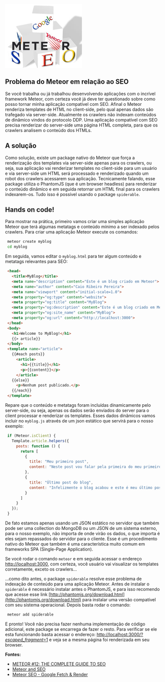 ![Meteor e SEO](/images/meteor-seo.jpg "Meteor e SEO")

## Problema do Meteor em relação ao SEO

Se você trabalha ou já trabalhou desenvolvendo aplicações com o incrível framework Meteor, com certeza você já deve ter questionado sobre como posso tornar minha aplicação compatível com SEO. Afinal o Meteor renderiza templates de HTML no client-side, pelo qual apenas dados são trafegado via server-side. Atualmente os crawlers não indexam conteúdos de dinâmico vindos do protocolo DDP. Uma aplicação compatível com SEO precisa renderizar do server-side uma página HTML completa, para que os crawlers analisem o conteúdo dos HTMLs.

## A solução

Como solução, existe um package nativo do Meteor que força a renderização dos templates via server-side apenas para os crawlers, ou seja, sua aplicação vai renderizar templates no client-side para um usuário e via server-side um HTML será processado e renderizado quando um robot dos crawlers acessarem sua aplicação. Tecnicamente falando, esse package utiliza o PhantomJS (que é um browser headless) para renderizar o conteúdo dinâmico e em seguida retornar um HTML final para os crawlers indexarem-os. Tudo isso é possível usando o package `spiderable`.

## Hands on code!

Para mostrar na prática, primeiro vamos criar uma simples aplicação Meteor que terá algumas metatags e conteúdo mínimo a ser indexado pelos crawlers. Para criar uma aplicação Meteor execute os comandos:

``` bash
 meteor create myblog
 cd myblog
``` 

Em seguida, vamos editar o `myblog.html` para ter algum conteúdo e metatags relevantes para SEO:

``` html
 <head>
   <title>MyBlog</title>
   <meta name="description" content="Este é um blog criado em Meteor">
   <meta name="author" content="Caio Ribeiro Pereira">
   <meta name="viewport" content="initial-scale=1.0">
   <meta property="og:type" content="website">
   <meta property="og:title" content="MyBlog">
   <meta property="og:description" content="Este é um blog criado em Meteor">
   <meta property="og:site_name" content="MyBlog">
   <meta property="og:url" content="http://localhost:3000">
 </head>
 <body>
   <h1>Welcome to MyBlog!</h1>
   {{> article}}
 </body>
 <template name="article">
   {{#each posts}}
     <article>
       <h1>{{title}}</h1>
       <p>{{content}}</p>
     </article>
   {{else}}
     <p>Nenhum post publicado.</p>
   {{/each}}
 </template>
``` 

Repare que o conteúdo e metatags foram incluídas dinamicamente pelo server-side, ou seja, apenas os dados serão enviados do server para o client processar e renderizar os templates. Esses dados dinâmicos vamos incluir no `myblog.js` através de um json estático que servirá para o nosso exemplo:

``` javascript
 if (Meteor.isClient) {
   Template.article.helpers({
     posts: function () {
       return [
         {
           title: "Meu primeiro post",
           content: "Neste post vou falar pela primeira do meu primeiro post."
         },
         {
           title: "Último post do blog",
           content: "Infelizmente o blog acabou e este é meu último post."
         }
       ]
     }
   });
 }
``` 

De fato estamos apenas usando um JSON estático no servidor que também pode ser uma collection do MongoDB ou um JSON de um sistema externo, para o nosso exemplo, não importa de onde virão os dados, o que importa é eles sejam repassados do servidor para o cliente. Esse é um procedimento nativo do Meteor que também é uma característica muito comum em frameworks SPA (Single-Page Application).

Se você rodar o comando `meteor` e em seguida acessar o endereço [http://localhost:3000](http://localhost:3000), com certeza, você usuário vai visualizar os templates corretamente, exceto os crawlers...

...como dito antes, o package `spiderable` resolve esse problema de indexação de conteúdo para uma aplicação Meteor. Antes de instalar o `spiderable` é necessário instalar antes o PhantomJS, e para isso recomendo que acesse esse link [http://phantomjs.org/download.html](http://phantomjs.org/download.html) para instalar uma versão compatível com seu sistema operacional. Depois basta rodar o comando:

``` bash
 meteor add spiderable
``` 

E pronto! Você não precisa fazer nenhuma implementação de código adicional, este package se encarrega de fazer o resto.
Para verificar se ele esta funcionando basta acessar o endereço: [http://localhost:3000/?_escaped_fragment_=1](http://localhost:3000/?_escaped_fragment_=1) e veja se a mesma página foi renderizada em seu browser.

**Fontes:**

*   [METEOR #12: THE COMPLETE GUIDE TO SEO](https://gentlenode.com/journal/meteor-12-the-complete-guide-to-seo/20)
*   [Meteor and SEO](http://www.manuel-schoebel.com/blog/meteor-and-seo)
*   [Meteor SEO - Google Fetch & Render](https://meteorhacks.com/meteor-seo-google-fetch-and-render.html)